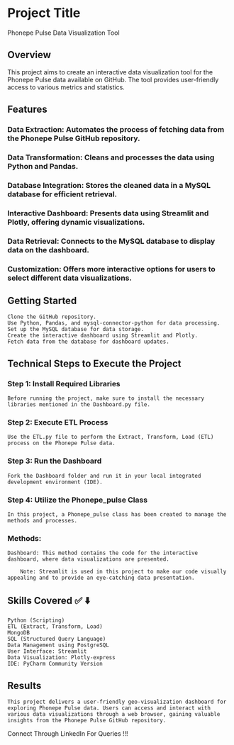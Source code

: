 # Project Title

Phonepe Pulse Data Visualization Tool

## Overview

This project aims to create an interactive data visualization tool for the Phonepe Pulse data available on GitHub. The tool provides user-friendly access to various metrics and statistics.


## Features

### Data Extraction: Automates the process of fetching data from the Phonepe Pulse GitHub repository.
### Data Transformation: Cleans and processes the data using Python and Pandas.
### Database Integration: Stores the cleaned data in a MySQL database for efficient retrieval.
### Interactive Dashboard: Presents data using Streamlit and Plotly, offering dynamic visualizations.
### Data Retrieval: Connects to the MySQL database to display data on the dashboard.
### Customization: Offers more interactive options for users to select different data visualizations.


## Getting Started

    Clone the GitHub repository.
    Use Python, Pandas, and mysql-connector-python for data processing.
    Set up the MySQL database for data storage.
    Create the interactive dashboard using Streamlit and Plotly.
    Fetch data from the database for dashboard updates.

## Technical Steps to Execute the Project

### Step 1: Install Required Libraries

    Before running the project, make sure to install the necessary libraries mentioned in the Dashboard.py file.

### Step 2: Execute ETL Process

    Use the ETL.py file to perform the Extract, Transform, Load (ETL) process on the Phonepe Pulse data.

### Step 3: Run the Dashboard

    Fork the Dashboard folder and run it in your local integrated development environment (IDE).

### Step 4: Utilize the Phonepe_pulse Class

    In this project, a Phonepe_pulse class has been created to manage the methods and processes.

### Methods:

    Dashboard: This method contains the code for the interactive dashboard, where data visualizations are presented.

        Note: Streamlit is used in this project to make our code visually appealing and to provide an eye-catching data presentation.

## Skills Covered ✅ ⬇️

    Python (Scripting)
    ETL (Extract, Transform, Load)
    MongoDB
    SQL (Structured Query Language)
    Data Management using PostgreSQL
    User Interface: Streamlit
    Data Visualization: Plotly-express
    IDE: PyCharm Community Version

## Results

    This project delivers a user-friendly geo-visualization dashboard for exploring Phonepe Pulse data. Users can access and interact with various data visualizations through a web browser, gaining valuable insights from the Phonepe Pulse GitHub repository.

Connect Through LinkedIn For Queries !!!

